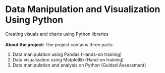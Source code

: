 # Data Manipulation and Visualization Using Python
Creating visuals and charts using Python libraries<br><br>
<b>About the project:</b> The project contains three parts:
1.	Data manipulation using Pandas (Hands-on training)
2.	Data visualization using Matplotlib (Hand-on training)
3.	Data manipulation and analysis on Python (Guided Assessment)

